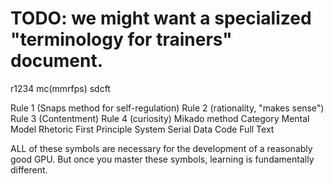 # TODO: we might want a specialized "terminology for trainers" document.

r1234
mc(mmrfps)
sdcft

Rule 1 (Snaps method for self-regulation) Rule 2 (rationality, "makes sense") Rule 3 (Contentment) Rule 4 (curiosity)
Mikado method Category Mental Model Rhetoric First Principle System
Serial Data Code Full Text

ALL of these symbols are necessary for the development of a reasonably good GPU. But once you master these symbols, learning is fundamentally different.
